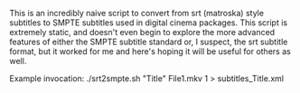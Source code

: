 This is an incredibly naive script to convert from srt (matroska) style subtitles to SMPTE subtitles used in digital cinema packages. This script is extremely static, and doesn't even begin to explore the more advanced features of either the SMPTE subtitle standard or, I suspect, the srt subtitle format, but it worked for me and here's hoping it will be useful for others as well.

Example invocation:
./srt2smpte.sh "Title" File1.mkv 1 > subtitles_Title.xml
